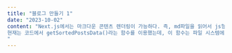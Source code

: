 ```yaml
---
title: "블로그 만들기 1"
date: "2023-10-02"
content: "Next.js에서는 마크다운 콘텐츠 렌더링이 가능하다. 즉, md파일을 읽어서 js형식으로 변경해 화면에 보여줄 수 있다는 것이다. 우선, 루트 폴더 안에 __posts 폴더를 생성하고, .md 파일을 작성해야 한다. 해당 파일에는 마크다운 본문과 게시글에 대한 meta data를 담을 수 있어야 한다.
현재는 코드에서 getSortedPostsData()라는 함수를 이용했는데, 이 함수는 파일 시스템에서 마크다운 파일을 읽어와서 정렬된 게시글 데이터를 반환하는 함수이다. 
"
---
```


